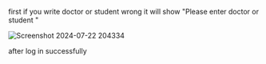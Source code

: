first if you write doctor or student wrong it will show "Please enter doctor or student "

![Screenshot 2024-07-22 204334](https://github.com/user-attachments/assets/2fd9dbf0-3a8a-460e-9d4d-05f378857fad)

after log in successfully 
